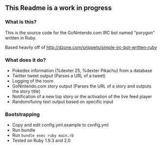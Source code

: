 ## This Readme is a work in progress

### What is this?

This is the source code for the GoNintendo.com IRC bot named "porygon" written in Ruby.

Based heavily off of http://dzone.com/snippets/simple-irc-bot-written-ruby

### What does it do?

* Pokedex information (%dexter 25, %dexter Pikachu) from a database
* Twitter tweet output (Parses a URL of a tweet)
* Logging of the room
* GoNintendo.com story output (Parses the URL of a story and outputs the story title)
* Notification of a new top story or the activation of the live feed player
* Random/funny text output based on specific input

### Bootstrapping

* Copy and edit config.yml.example to config.yml
* Run bundle
* Run ````bundle exec ruby main.rb````
* Tested on Ruby 1.9.3 and 2.0
